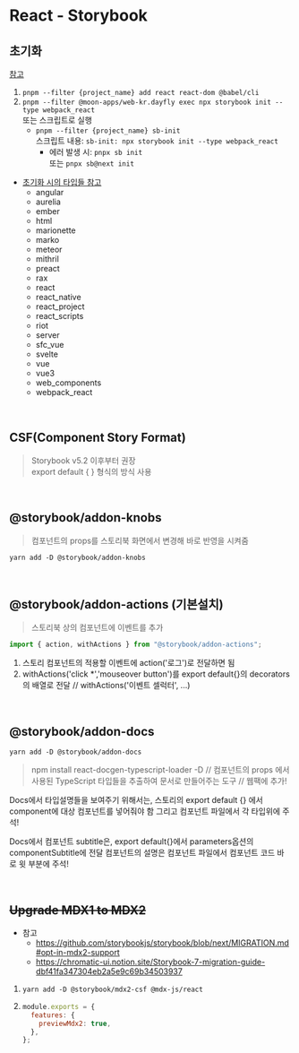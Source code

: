 # React - Storybook

## 초기화

[참고](https://storybook.js.org/docs/react/get-started/install/)

1. `pnpm --filter {project_name} add react react-dom @babel/cli`
2. `pnpm --filter @moon-apps/web-kr.dayfly exec npx storybook init --type webpack_react`\
   또는 스크립트로 실행
   - `pnpm --filter {project_name} sb-init`\
     스크립트 내용: `sb-init: npx storybook init --type webpack_react`
     - 에러 발생 시: `pnpx sb init`\
       또는 `pnpx sb@next init`

- [초기화 시의 타입들 참고](https://github.com/storybookjs/storybook/blob/cf5749a099fc7671659624521dbd5473c830d05b/code/lib/cli/src/project_types.ts#L75)
  - angular
  - aurelia
  - ember
  - html
  - marionette
  - marko
  - meteor
  - mithril
  - preact
  - rax
  - react
  - react_native
  - react_project
  - react_scripts
  - riot
  - server
  - sfc_vue
  - svelte
  - vue
  - vue3
  - web_components
  - webpack_react

<br />

## CSF(Component Story Format)

> Storybook v5.2 이후부터 권장\
> export default { } 형식의 방식 사용

<br />

## @storybook/addon-knobs

> 컴포넌트의 props를 스토리북 화면에서 변경해 바로 반영을 시켜줌

`yarn add -D @storybook/addon-knobs`

<br />

## @storybook/addon-actions (기본설치)

> 스토리북 상의 컴포넌트에 이벤트를 추가

```jsx
import { action, withActions } from "@storybook/addon-actions";
```

1. 스토리 컴포넌트의 적용할 이벤트에 action('로그')로 전달하면 됨
2. withActions('click \*','mouseover button')를 export default{}의 decorators의 배열로 전달
   // withActions('이벤트 셀럭터', ...)

<br />

## @storybook/addon-docs

>

`yarn add -D @storybook/addon-docs`

> npm install react-docgen-typescript-loader -D
> // 컴포넌트의 props 에서 사용된 TypeScript 타입들을 추출하여 문서로 만들어주는 도구
> // 웹팩에 추가!

Docs에서 타입설명들을 보여주기 위해서는, 스토리의 export default {} 에서 component에 대상 컴포넌트를 넣어줘야 함
그리고 컴포넌트 파일에서 각 타입위에 주석!

Docs에서 컴포넌트 subtitle은, export default{}에서 parameters옵션의 componentSubtitle에 전달
컴포넌트의 설명은 컴포넌트 파일에서 컴포넌트 코드 바로 윗 부분에 주석!

<br />

## ~~Upgrade MDX1 to MDX2~~

- 참고
  - https://github.com/storybookjs/storybook/blob/next/MIGRATION.md#opt-in-mdx2-support
  - https://chromatic-ui.notion.site/Storybook-7-migration-guide-dbf41fa347304eb2a5e9c69b34503937

1. `yarn add -D @storybook/mdx2-csf @mdx-js/react`
2. ```js
   module.exports = {
     features: {
       previewMdx2: true,
     },
   };
   ```
